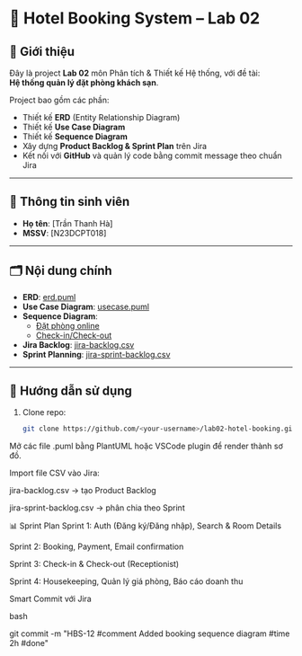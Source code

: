 # 🏨 Hotel Booking System – Lab 02

## 🎯 Giới thiệu
Đây là project **Lab 02** môn Phân tích & Thiết kế Hệ thống, với đề tài:  
**Hệ thống quản lý đặt phòng khách sạn**.  

Project bao gồm các phần:
- Thiết kế **ERD** (Entity Relationship Diagram)  
- Thiết kế **Use Case Diagram**  
- Thiết kế **Sequence Diagram**  
- Xây dựng **Product Backlog & Sprint Plan** trên Jira  
- Kết nối với **GitHub** và quản lý code bằng commit message theo chuẩn Jira  

---

## 👤 Thông tin sinh viên
- **Họ tên**: [Trần Thanh Hà]  
- **MSSV**: [N23DCPT018]  

---

## 🗂️ Nội dung chính
- **ERD**: [erd.puml](./diagrams/erd.puml)  
- **Use Case Diagram**: [usecase.puml](./diagrams/usecase.puml)  
- **Sequence Diagram**:  
  - [Đặt phòng online](./diagrams/seq_booking.puml)  
  - [Check-in/Check-out](./diagrams/seq_checkin.puml)  
- **Jira Backlog**: [jira-backlog.csv](./docs/jira-backlog.csv)  
- **Sprint Planning**: [jira-sprint-backlog.csv](./docs/jira-sprint-backlog.csv)  

---

## 🚀 Hướng dẫn sử dụng
1. Clone repo:
   ```bash
   git clone https://github.com/<your-username>/lab02-hotel-booking.git
Mở các file .puml bằng PlantUML hoặc VSCode plugin để render thành sơ đồ.

Import file CSV vào Jira:

jira-backlog.csv → tạo Product Backlog

jira-sprint-backlog.csv → phân chia theo Sprint

📊 Sprint Plan
Sprint 1: Auth (Đăng ký/Đăng nhập), Search & Room Details

Sprint 2: Booking, Payment, Email confirmation

Sprint 3: Check-in & Check-out (Receptionist)

Sprint 4: Housekeeping, Quản lý giá phòng, Báo cáo doanh thu

Smart Commit với Jira

bash

git commit -m "HBS-12 #comment Added booking sequence diagram #time 2h #done"

